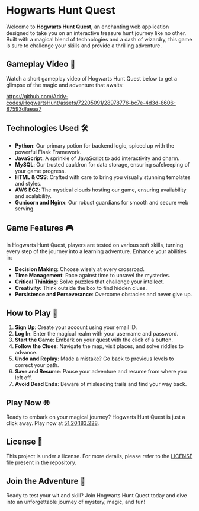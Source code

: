 # Hogwarts Hunt Quest

Welcome to **Hogwarts Hunt Quest**, an enchanting web application designed to take you on an interactive treasure hunt journey like no other. Built with a magical blend of technologies and a dash of wizardry, this game is sure to challenge your skills and provide a thrilling adventure.

## Gameplay Video 🎥

Watch a short gameplay video of Hogwarts Hunt Quest below to get a glimpse of the magic and adventure that awaits:

https://github.com/Addy-codes/HogwartsHunt/assets/72205091/28978776-bc7e-4d3d-8606-87593dfaeaa7

## Technologies Used 🛠️

- **Python**: Our primary potion for backend logic, spiced up with the powerful Flask Framework.
- **JavaScript**: A sprinkle of JavaScript to add interactivity and charm.
- **MySQL**: Our trusted cauldron for data storage, ensuring safekeeping of your game progress.
- **HTML & CSS**: Crafted with care to bring you visually stunning templates and styles.
- **AWS EC2**: The mystical clouds hosting our game, ensuring availability and scalability.
- **Gunicorn and Nginx**: Our robust guardians for smooth and secure web serving.

## Game Features 🎮

In Hogwarts Hunt Quest, players are tested on various soft skills, turning every step of the journey into a learning adventure. Enhance your abilities in:

- **Decision Making**: Choose wisely at every crossroad.
- **Time Management**: Race against time to unravel the mysteries.
- **Critical Thinking**: Solve puzzles that challenge your intellect.
- **Creativity**: Think outside the box to find hidden clues.
- **Persistence and Perseverance**: Overcome obstacles and never give up.

## How to Play 📖

1. **Sign Up**: Create your account using your email ID.
2. **Log In**: Enter the magical realm with your username and password.
3. **Start the Game**: Embark on your quest with the click of a button.
4. **Follow the Clues**: Navigate the map, visit places, and solve riddles to advance.
5. **Undo and Replay**: Made a mistake? Go back to previous levels to correct your path.
6. **Save and Resume**: Pause your adventure and resume from where you left off.
7. **Avoid Dead Ends**: Beware of misleading trails and find your way back.

## Play Now 🌐

Ready to embark on your magical journey? Hogwarts Hunt Quest is just a click away. Play now at [51.20.183.228](http://51.20.183.228/).

## License 📜

This project is under a license. For more details, please refer to the [LICENSE](LICENSE) file present in the repository.

## Join the Adventure 🌟

Ready to test your wit and skill? Join Hogwarts Hunt Quest today and dive into an unforgettable journey of mystery, magic, and fun!

